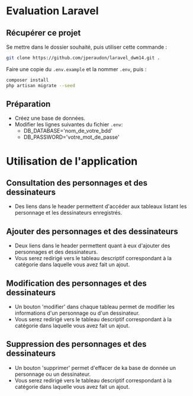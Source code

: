 # Evaluation Laravel

## Récupérer ce projet
Se mettre dans le dossier souhaité, puis utiliser cette commande :
```bash
git clone https://github.com/jperaudon/laravel_dwm14.git .
```
Faire une copie du ```.env.example``` et la nommer ```.env```, puis :
```bash
composer install
php artisan migrate --seed
```
## Préparation

- Créez une base de données.
- Modifier les lignes suivantes du fichier ```.env```:
    - DB_DATABASE='nom_de_votre_bdd'
    - DB_PASSWORD='votre_mot_de_passe'

# Utilisation de l'application

## Consultation des personnages et des dessinateurs 

 - Des liens dans le header permettent d'accéder aux tableaux listant les personnage et les dessinateurs enregistrés.

## Ajouter des personnages et des dessinateurs

 - Deux liens dans le header permettent quant à eux d'ajouter des personnages et des dessinateurs.
 - Vous serez redirigé vers le tableau descriptif correspondant à la catégorie dans laquelle vous avez fait un ajout.
  
## Modification des personnages et des dessinateurs

 - Un bouton 'modifier' dans chaque tableau permet de modifier les informations d'un personnage ou d'un dessinateur.
 - Vous serez redirigé vers le tableau descriptif correspondant à la catégorie dans laquelle vous avez fait un ajout.

## Suppression des personnages et des dessinateurs

 - Un bouton 'supprimer' permet d'effacer de ka base de donnée un personnage ou un dessinateur.
 - Vous serez redirigé vers le tableau descriptif correspondant à la catégorie dans laquelle vous avez fait un ajout.
